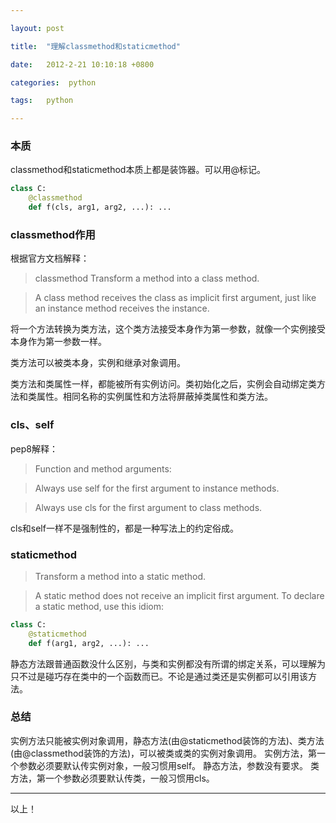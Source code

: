 ```yaml
---

layout: post

title:  "理解classmethod和staticmethod"

date:   2012-2-21 10:10:18 +0800

categories:  python

tags:   python

---
```


### 本质

classmethod和staticmethod本质上都是装饰器。可以用@标记。

~~~python
class C:
    @classmethod
    def f(cls, arg1, arg2, ...): ...
~~~

### classmethod作用

根据官方文档解释：

>classmethod Transform a method into a class method.

>A class method receives the class as implicit first argument, just like an instance method receives the instance. 

将一个方法转换为类方法，这个类方法接受本身作为第一参数，就像一个实例接受本身作为第一参数一样。

类方法可以被类本身，实例和继承对象调用。

类方法和类属性一样，都能被所有实例访问。类初始化之后，实例会自动绑定类方法和类属性。相同名称的实例属性和方法将屏蔽掉类属性和类方法。

### cls、self

pep8解释：

>Function and method arguments:

>Always use self for the first argument to instance methods.

>Always use cls for the first argument to class methods.

cls和self一样不是强制性的，都是一种写法上的约定俗成。

### staticmethod

>Transform a method into a static method.

>A static method does not receive an implicit first argument. To declare a static method, use this idiom:

~~~python
class C:
    @staticmethod
    def f(arg1, arg2, ...): ...
~~~

静态方法跟普通函数没什么区别，与类和实例都没有所谓的绑定关系，可以理解为只不过是碰巧存在类中的一个函数而已。不论是通过类还是实例都可以引用该方法。

### 总结

实例方法只能被实例对象调用，静态方法(由@staticmethod装饰的方法)、类方法(由@classmethod装饰的方法)，可以被类或类的实例对象调用。
实例方法，第一个参数必须要默认传实例对象，一般习惯用self。
静态方法，参数没有要求。
类方法，第一个参数必须要默认传类，一般习惯用cls。


----

以上！
